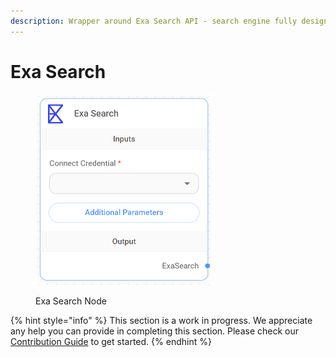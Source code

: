 ```yaml
---
description: Wrapper around Exa Search API - search engine fully designed for use by LLMs.
---
```


# Exa Search

<figure><img src="../../../.gitbook/assets/up-007.png" alt="" width="285"><figcaption><p>Exa Search Node</p></figcaption></figure>

{% hint style="info" %}
This section is a work in progress. We appreciate any help you can provide in completing this section. Please check our [Contribution Guide](../../../contributing/) to get started.
{% endhint %}
